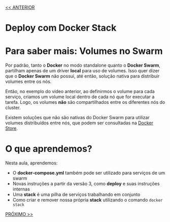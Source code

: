 [<< ANTERIOR](https://github.com/pvreboucas/docker-swarm-orquestrador/tree/aula-06/aulas)

# Deploy com Docker Stack

# Para saber mais: Volumes no Swarm

Por padrão, tanto o **Docker** no modo standalone quanto o **Docker Swarm**, partilham apenas de um driver **local** para uso de volumes. 
Isso quer dizer que o **Docker Swarm** não possui, até então, solução nativa para distribuir volumes entre os nós.

Então, no exemplo do vídeo anterior, ao definirmos o volume para cada serviço, criamos um volume local dentro de cada nó que for executar a tarefa.
Logo, os volumes **não** são compartilhados entre os diferentes nós do cluster.

Existem soluções que não são nativas do Docker Swarm para utilizar volumes distribuídos entre nós,
que podem ser consultadas na [Docker Store](https://store.docker.com/search?category=volume&q=&type=plugin).

# O que aprendemos?

Nesta aula, aprendemos:

* O **docker-compose.yml** também pode ser utilizado para serviços de um swarm
* Novas instruções a partir da versão 3, como **deploy** e suas instruções internas
* Uma **stack** é uma pilha de serviços trabalhando em conjunto
* Como criar e remover nossa própria **stack** utilizando o comando ```docker stack```

[PRÓXIMO >>](https://github.com/pvreboucas/docker-swarm-orquestrador/)
